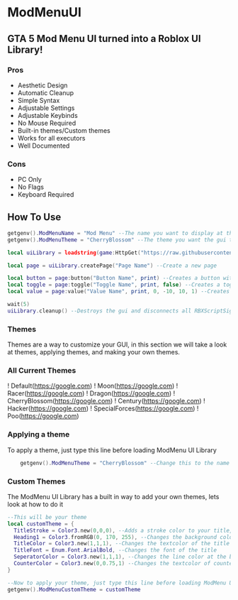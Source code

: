 # ModMenuUI
## GTA 5 Mod Menu UI turned into a Roblox UI Library!
### Pros
- Aesthetic Design
- Automatic Cleanup
- Simple Syntax
- Adjustable Settings
- Adjustable Keybinds
- No Mouse Required
- Built-in themes/Custom themes
- Works for all executors
- Well Documented
### Cons
- PC Only
- No Flags
- Keyboard Required
## How To Use
```lua
getgenv().ModMenuName = "Mod Menu" --The name you want to display at the top of the gui
getgenv().ModMenuTheme = "CherryBlossom" --The theme you want the gui to be, we will get into themes next

local uiLibrary = loadstring(game:HttpGet("https://raw.githubusercontent.com/KSploit/ModMenuUI/main/Source.lua"))() --Load the uiLibrary in

local page = uiLibrary.createPage("Page Name") --Create a new page

local button = page:button("Button Name", print) --Creates a button with a specified callback function
local toggle = page:toggle("Toggle Name", print, false) --Creates a toggle with a specified callback function and initial toggle state
local value = page:value("Value Name", print, 0, -10, 10, 1) --Creates a value that can be changed with a specified callback function, initial value, minimum value, maximum value, and an increment

wait(5)
uiLibrary.cleanup() --Destroys the gui and disconnects all RBXScriptSignals
```
### Themes
Themes are a way to customize your GUI, in this section we will take a look at themes, applying themes, and making your own themes.

### All Current Themes
! Default(https://google.com)
! Moon(https://google.com)
! Racer(https://google.com)
! Dragon(https://google.com)
! CherryBlossom(https://google.com)
! Century(https://google.com)
! Hacker(https://google.com)
! SpecialForces(https://google.com)
! Poo(https://google.com)

### Applying a theme
To apply a theme, just type this line before loading ModMenu UI Library
```lua
    getgenv().ModMenuTheme = "CherryBlossom" --Change this to the name of your theme (Must be the exact name including capital letters)
```
### Custom Themes
The ModMenu UI Library has a built in way to add your own themes, lets look at how to do it
```lua
--This will be your theme
local customTheme = {
  TitleStroke = Color3.new(0,0,0), --Adds a stroke color to your title, set to nil if you don't want stroke
  Heading1 = Color3.fromRGB(0, 170, 255), --Changes the background color of the title
  TitleColor = Color3.new(1,1,1), --Changes the textcolor of the title
  TitleFont = Enum.Font.ArialBold, --Changes the font of the title
  SeperatorColor = Color3.new(1,1,1), --Changes the line color at the bottom of the menu
  CounterColor = Color3.new(0,0.75,1) --Changes the textcolor of counters when you hover over them
}

--Now to apply your theme, just type this line before loading ModMenu UI Library
getgenv().ModMenuCustomTheme = customTheme
```

